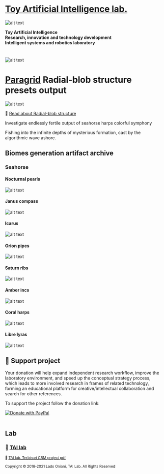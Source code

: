  # [Toy Artificial Intelligence lab.](https://ladooniani.github.io/tailab/) 
 
 ![alt text](https://github.com/ladooniani/tailab/blob/master/assets/toy_artificial_intelligence_lab_logo.png)

**Toy Artificial Intelligence\
Research, innovation and technology development\
Intelligent systems and robotics laboratory**

#

![alt text](https://github.com/ladooniani/tailab/blob/master/assets/tai_lab_terbinari_cbm_project_logo.png)

# [Paragrid](https://github.com/Toy-Artificial-Intelligence-lab/paragrid-doc) Radial-blob structure presets output

![alt text](https://github.com/ladooniani/resume-cv/blob/main/img/img11.jpg)

📌 [Read about Radial-blob structure](https://github.com/Toy-Artificial-Intelligence-lab/paragrid-doc/blob/main/markups/paragrid-radial-blob-structure.md)

Investigate endlessly fertile output of seahorse harps colorful symphony

Fishing into the infinite depths of mysterious formation, cast by the algorithmic wave ashore. 

## Biomes generation artifact archive
 
### Seahorse

#### Nocturnal pearls 

![alt text](https://github.com/Toy-Artificial-Intelligence-lab/paragrid-doc/blob/main/images/paragrid/paragrid-radial-blob-example-(7).jpg)

#### Janus compass 

![alt text](https://github.com/Toy-Artificial-Intelligence-lab/paragrid-doc/blob/main/images/paragrid/paragrid-radial-blob-example-(1).jpg)

#### Icarus

![alt text](https://github.com/Toy-Artificial-Intelligence-lab/paragrid-doc/blob/main/images/paragrid/paragrid-radial-blob-example-(2).jpg)

#### Orion pipes

![alt text](https://github.com/Toy-Artificial-Intelligence-lab/paragrid-doc/blob/main/images/paragrid/paragrid-radial-blob-example-(3).jpg)

#### Saturn ribs 

![alt text](https://github.com/Toy-Artificial-Intelligence-lab/paragrid-doc/blob/main/images/paragrid/paragrid-radial-blob-example-(4).jpg)

#### Amber incs

![alt text](https://github.com/Toy-Artificial-Intelligence-lab/paragrid-doc/blob/main/images/paragrid/paragrid-radial-blob-example-(5).jpg)

#### Coral harps

![alt text](https://github.com/Toy-Artificial-Intelligence-lab/paragrid-doc/blob/main/images/paragrid/paragrid-radial-blob-example-(6).jpg)

#### Libre lyras

![alt text](https://github.com/Toy-Artificial-Intelligence-lab/paragrid-doc/blob/main/images/paragrid/paragrid-radial-blob-example-(8).jpg)


## 💖 Support project

Your donation will help expand independent research workflow, improve the laboratory environment, and speed up the conceptual strategy process, which leads to more involved research in frames of related technology, forming an educational platform for creative/intellectual collaboration and search for other references.

To support the project follow the donation link: 

<a href="https://www.paypal.com/cgi-bin/webscr?cmd=_s-xclick&hosted_button_id=GRGH6SL9EL72U">
  <img src="https://www.paypalobjects.com/en_US/i/btn/btn_donate_SM.gif" alt="Donate with PayPal" /><br><br>
</a>

## Lab

### 🔬 [TAI lab](https://ladooniani.github.io/tailab/) 

<sub>📃 [TAI lab. Terbinari CBM project pdf](https://github.com/ladooniani/tailab/blob/master/docs/tai.pdf)<sub>

<sub>Copyright © 2016-2021 Lado Oniani, TAI Lab. All Rights Reserved<sub>
